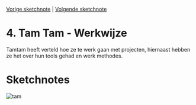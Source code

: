[Vorige sketchnote](./peter.md) | [Volgende sketchnote](./voorhoede.md)


# 4. Tam Tam - Werkwijze
Tamtam heeft verteld hoe ze te werk gaan met projecten, hiernaast hebben ze het over hun tools gehad en werk methodes.

# Sketchnotes
![tam](4.png)